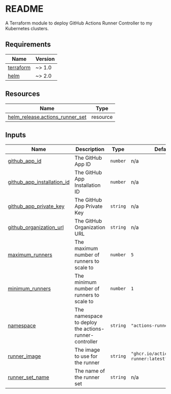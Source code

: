 # README
A Terraform module to deploy GitHub Actions Runner Controller to my Kubernetes clusters.
<!-- BEGIN_TF_DOCS -->
## Requirements

| Name | Version |
|------|---------|
| <a name="requirement_terraform"></a> [terraform](#requirement\_terraform) | ~> 1.0 |
| <a name="requirement_helm"></a> [helm](#requirement\_helm) | ~> 2.0 |

## Resources

| Name | Type |
|------|------|
| [helm_release.actions_runner_set](https://registry.terraform.io/providers/hashicorp/helm/latest/docs/resources/release) | resource |

## Inputs

| Name | Description | Type | Default | Required |
|------|-------------|------|---------|:--------:|
| <a name="input_github_app_id"></a> [github\_app\_id](#input\_github\_app\_id) | The GitHub App ID | `number` | n/a | yes |
| <a name="input_github_app_installation_id"></a> [github\_app\_installation\_id](#input\_github\_app\_installation\_id) | The GitHub App Installation ID | `number` | n/a | yes |
| <a name="input_github_app_private_key"></a> [github\_app\_private\_key](#input\_github\_app\_private\_key) | The GitHub App Private Key | `string` | n/a | yes |
| <a name="input_github_organization_url"></a> [github\_organization\_url](#input\_github\_organization\_url) | The GitHub Organization URL | `string` | n/a | yes |
| <a name="input_maximum_runners"></a> [maximum\_runners](#input\_maximum\_runners) | The maximum number of runners to scale to | `number` | `5` | no |
| <a name="input_minimum_runners"></a> [minimum\_runners](#input\_minimum\_runners) | The minimum number of runners to scale to | `number` | `1` | no |
| <a name="input_namespace"></a> [namespace](#input\_namespace) | The namespace to deploy the actions-runner-controller | `string` | `"actions-runner"` | no |
| <a name="input_runner_image"></a> [runner\_image](#input\_runner\_image) | The image to use for the runner | `string` | `"ghcr.io/actions/actions-runner:latest"` | no |
| <a name="input_runner_set_name"></a> [runner\_set\_name](#input\_runner\_set\_name) | The name of the runner set | `string` | n/a | yes |
<!-- END_TF_DOCS -->